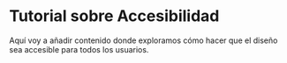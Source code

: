 # Tutorial sobre Accesibilidad  
Aquí voy a añadir contenido donde exploramos cómo hacer que el diseño sea accesible para todos los usuarios.
